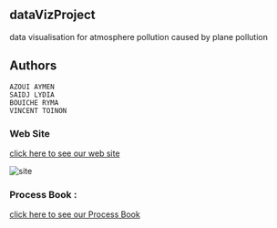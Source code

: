 ## dataVizProject

data visualisation for atmosphere pollution caused by plane pollution

## Authors

    AZOUI AYMEN
    SAIDJ LYDIA
    BOUICHE RYMA
    VINCENT TOINON
    
### Web Site

[click here to see our web site](https://azouiaymen.github.io/Pollution-aviation/
)

![site](https://github.com/azouiaymen/Pollution-aviation/blob/main/data/Capture%20du%202021-01-12%2001-41-30.png)

### Process Book :
 [click here to see our Process Book](https://hackmd.io/vawOm976QNO24gDwN3a4lA)

